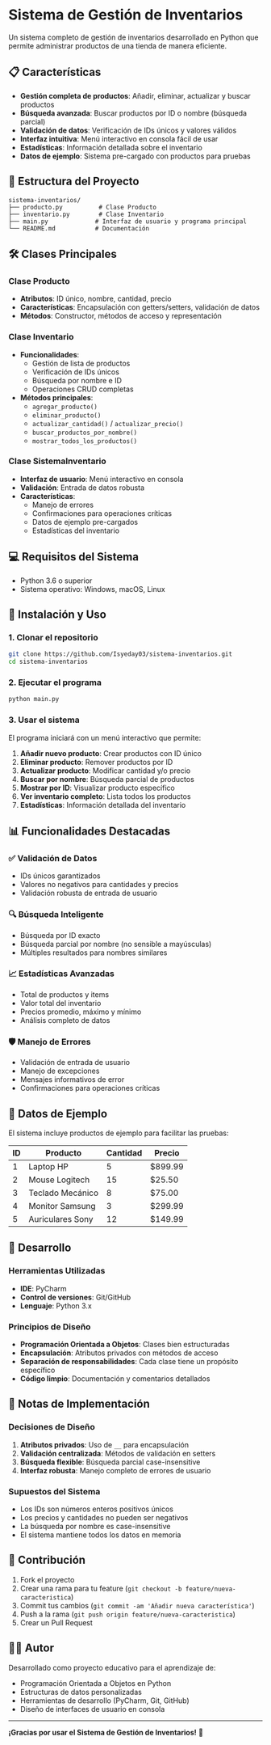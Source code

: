 # Sistema de Gestión de Inventarios

Un sistema completo de gestión de inventarios desarrollado en Python que permite administrar productos de una tienda de manera eficiente.

## 📋 Características

- **Gestión completa de productos**: Añadir, eliminar, actualizar y buscar productos
- **Búsqueda avanzada**: Buscar productos por ID o nombre (búsqueda parcial)
- **Validación de datos**: Verificación de IDs únicos y valores válidos
- **Interfaz intuitiva**: Menú interactivo en consola fácil de usar
- **Estadísticas**: Información detallada sobre el inventario
- **Datos de ejemplo**: Sistema pre-cargado con productos para pruebas

## 🚀 Estructura del Proyecto

```
sistema-inventarios/
├── producto.py          # Clase Producto
├── inventario.py        # Clase Inventario
├── main.py             # Interfaz de usuario y programa principal
└── README.md           # Documentación
```

## 🛠️ Clases Principales

### Clase Producto
- **Atributos**: ID único, nombre, cantidad, precio
- **Características**: Encapsulación con getters/setters, validación de datos
- **Métodos**: Constructor, métodos de acceso y representación

### Clase Inventario
- **Funcionalidades**: 
  - Gestión de lista de productos
  - Verificación de IDs únicos
  - Búsqueda por nombre e ID
  - Operaciones CRUD completas
- **Métodos principales**:
  - `agregar_producto()`
  - `eliminar_producto()`
  - `actualizar_cantidad()` / `actualizar_precio()`
  - `buscar_productos_por_nombre()`
  - `mostrar_todos_los_productos()`

### Clase SistemaInventario
- **Interfaz de usuario**: Menú interactivo en consola
- **Validación**: Entrada de datos robusta
- **Características**: 
  - Manejo de errores
  - Confirmaciones para operaciones críticas
  - Datos de ejemplo pre-cargados
  - Estadísticas del inventario

## 💻 Requisitos del Sistema

- Python 3.6 o superior
- Sistema operativo: Windows, macOS, Linux

## 🎯 Instalación y Uso

### 1. Clonar el repositorio
```bash
git clone https://github.com/Isyeday03/sistema-inventarios.git
cd sistema-inventarios
```

### 2. Ejecutar el programa
```bash
python main.py
```

### 3. Usar el sistema
El programa iniciará con un menú interactivo que permite:

1. **Añadir nuevo producto**: Crear productos con ID único
2. **Eliminar producto**: Remover productos por ID
3. **Actualizar producto**: Modificar cantidad y/o precio
4. **Buscar por nombre**: Búsqueda parcial de productos
5. **Mostrar por ID**: Visualizar producto específico
6. **Ver inventario completo**: Lista todos los productos
7. **Estadísticas**: Información detallada del inventario

## 📊 Funcionalidades Destacadas

### ✅ Validación de Datos
- IDs únicos garantizados
- Valores no negativos para cantidades y precios
- Validación robusta de entrada de usuario

### 🔍 Búsqueda Inteligente
- Búsqueda por ID exacto
- Búsqueda parcial por nombre (no sensible a mayúsculas)
- Múltiples resultados para nombres similares

### 📈 Estadísticas Avanzadas
- Total de productos y items
- Valor total del inventario
- Precios promedio, máximo y mínimo
- Análisis completo de datos

### 🛡️ Manejo de Errores
- Validación de entrada de usuario
- Manejo de excepciones
- Mensajes informativos de error
- Confirmaciones para operaciones críticas

## 🧪 Datos de Ejemplo

El sistema incluye productos de ejemplo para facilitar las pruebas:

| ID | Producto | Cantidad | Precio |
|----|----------|----------|--------|
| 1 | Laptop HP | 5 | $899.99 |
| 2 | Mouse Logitech | 15 | $25.50 |
| 3 | Teclado Mecánico | 8 | $75.00 |
| 4 | Monitor Samsung | 3 | $299.99 |
| 5 | Auriculares Sony | 12 | $149.99 |

## 🔧 Desarrollo

### Herramientas Utilizadas
- **IDE**: PyCharm
- **Control de versiones**: Git/GitHub
- **Lenguaje**: Python 3.x

### Principios de Diseño
- **Programación Orientada a Objetos**: Clases bien estructuradas
- **Encapsulación**: Atributos privados con métodos de acceso
- **Separación de responsabilidades**: Cada clase tiene un propósito específico
- **Código limpio**: Documentación y comentarios detallados

## 📝 Notas de Implementación

### Decisiones de Diseño
1. **Atributos privados**: Uso de `__` para encapsulación
2. **Validación centralizada**: Métodos de validación en setters
3. **Búsqueda flexible**: Búsqueda parcial case-insensitive
4. **Interfaz robusta**: Manejo completo de errores de usuario

### Supuestos del Sistema
- Los IDs son números enteros positivos únicos
- Los precios y cantidades no pueden ser negativos
- La búsqueda por nombre es case-insensitive
- El sistema mantiene todos los datos en memoria

## 🤝 Contribución

1. Fork el proyecto
2. Crear una rama para tu feature (`git checkout -b feature/nueva-caracteristica`)
3. Commit tus cambios (`git commit -am 'Añadir nueva característica'`)
4. Push a la rama (`git push origin feature/nueva-caracteristica`)
5. Crear un Pull Request

## 👨‍💻 Autor

Desarrollado como proyecto educativo para el aprendizaje de:
- Programación Orientada a Objetos en Python
- Estructuras de datos personalizadas
- Herramientas de desarrollo (PyCharm, Git, GitHub)
- Diseño de interfaces de usuario en consola

---

**¡Gracias por usar el Sistema de Gestión de Inventarios!** 🎉